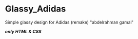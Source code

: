 # Glassy_Adidas
Simple glassy design for Adidas (remake) "abdelrahman gamal"

**_only HTML & CSS_**
